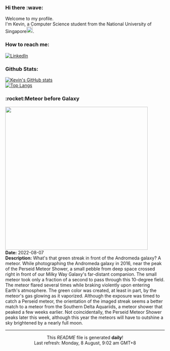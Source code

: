 <h3>Hi there :wave:</h3>

Welcome to my profile.   
I'm Kevin, a Computer Science student from the National University of Singapore<img src="https://img.icons8.com/color/96/000000/singapore-circular.png" width="20px"/>.</p>

<h3>How to reach me: </h3>
<a href="https://www.linkedin.com/in/kevin-foong/"><img alt="LinkedIn" src="https://img.shields.io/badge/linkedin-%230077B5.svg?&style=for-the-badge&logo=linkedin&logoColor=white" /></a> 

<h3>Github Stats: </h3> 

[![Kevin's GitHub stats](https://github-readme-stats.vercel.app/api?username=kevin9foong&theme=tokyonight)](https://github.com/anuraghazra/github-readme-stats) <br/>
[![Top Langs](https://github-readme-stats.vercel.app/api/top-langs/?username=kevin9foong&layout=compact&theme=tokyonight)](https://github.com/anuraghazra/github-readme-stats)

<h3>:rocket:Meteor before Galaxy</h3> 
<img width="450" src="https:&#x2F;&#x2F;apod.nasa.gov&#x2F;apod&#x2F;image&#x2F;2208&#x2F;MeteorM31_hemmerich_1948.jpg" /><br/>
<b>Date:</b> 2022-08-07<br/>
<b>Description:</b> What&#39;s that green streak in front of the Andromeda galaxy? A meteor. While photographing the Andromeda galaxy in 2016, near the peak of the Perseid Meteor Shower, a small pebble from deep space crossed right in front of our Milky Way Galaxy&#39;s far-distant companion. The small meteor took only a fraction of a second to pass through this 10-degree field.  The meteor flared several times while braking violently upon entering Earth&#39;s atmosphere.  The green color was created, at least in part, by the meteor&#39;s gas glowing as it vaporized. Although the exposure was timed to catch a Perseid meteor, the orientation of the imaged streak seems a better match to a meteor from the Southern Delta Aquariids, a meteor shower that peaked a few weeks earlier.  Not coincidentally, the Perseid Meteor Shower peaks later this week, although this year the meteors will have to outshine a sky brightened by a nearly full moon.<br/>

------------
<p align="center">This <i>README</i> file is generated <b>daily</b>!</br>
Last refresh: Monday, 8 August, 9:02 am GMT+8<br />